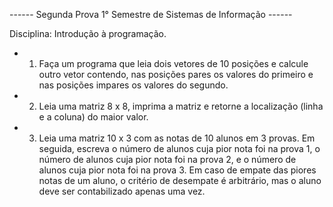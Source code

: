 ------ Segunda Prova 1° Semestre de Sistemas de Informação ------

Disciplina: Introdução à programação.

- 01) Faça um programa que leia dois vetores de 10 posições e calcule outro vetor contendo,
nas posições pares os valores do primeiro e nas posições impares os valores do segundo.

- 02) Leia uma matriz 8 x 8, imprima a matriz e retorne a localização (linha e a coluna) do maior valor.

- 03)  Leia uma matriz 10 x 3 com as notas de 10 alunos em 3 provas. Em seguida,
escreva o número de alunos cuja pior nota foi na prova 1, o número de alunos
cuja pior nota foi na prova 2, e o número de alunos cuja pior nota foi na prova 3.
Em caso de empate das piores notas de um aluno, o critério de desempate é arbitrário,
mas o aluno deve ser contabilizado apenas uma vez.

